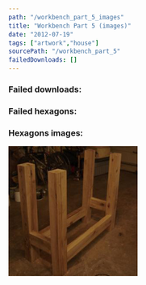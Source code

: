 ```yaml
---
path: "/workbench_part_5_images"
title: "Workbench Part 5 (images)"
date: "2012-07-19"
tags: ["artwork","house"]
sourcePath: "/workbench_part_5"
failedDownloads: []
---
```



### Failed downloads:

### Failed hexagons:

### Hexagons images:
![DSC04458.JPG_hexagon.jpeg](DSC04458.JPG_hexagon.jpeg)

